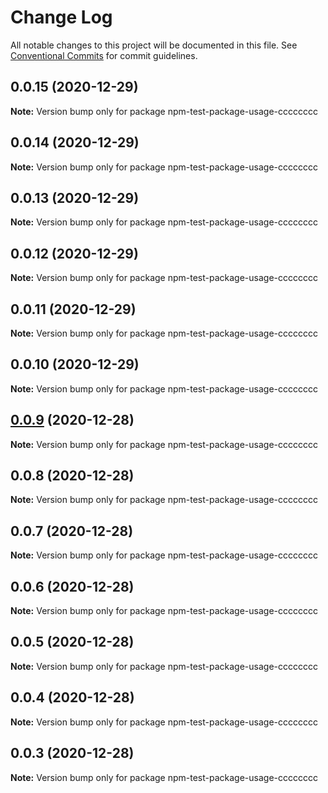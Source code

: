 # Change Log

All notable changes to this project will be documented in this file.
See [Conventional Commits](https://conventionalcommits.org) for commit guidelines.

## 0.0.15 (2020-12-29)

**Note:** Version bump only for package npm-test-package-usage-cccccccc





## 0.0.14 (2020-12-29)

**Note:** Version bump only for package npm-test-package-usage-cccccccc





## 0.0.13 (2020-12-29)

**Note:** Version bump only for package npm-test-package-usage-cccccccc





## 0.0.12 (2020-12-29)

**Note:** Version bump only for package npm-test-package-usage-cccccccc





## 0.0.11 (2020-12-29)

**Note:** Version bump only for package npm-test-package-usage-cccccccc





## 0.0.10 (2020-12-29)

**Note:** Version bump only for package npm-test-package-usage-cccccccc





## [0.0.9](https://github.com/etc-tiago/lerna-semantic-versioning/compare/npm-test-package-usage-cccccccc@0.0.8...npm-test-package-usage-cccccccc@0.0.9) (2020-12-28)

**Note:** Version bump only for package npm-test-package-usage-cccccccc





## 0.0.8 (2020-12-28)

**Note:** Version bump only for package npm-test-package-usage-cccccccc





## 0.0.7 (2020-12-28)

**Note:** Version bump only for package npm-test-package-usage-cccccccc





## 0.0.6 (2020-12-28)

**Note:** Version bump only for package npm-test-package-usage-cccccccc





## 0.0.5 (2020-12-28)

**Note:** Version bump only for package npm-test-package-usage-cccccccc





## 0.0.4 (2020-12-28)

**Note:** Version bump only for package npm-test-package-usage-cccccccc





## 0.0.3 (2020-12-28)

**Note:** Version bump only for package npm-test-package-usage-cccccccc
